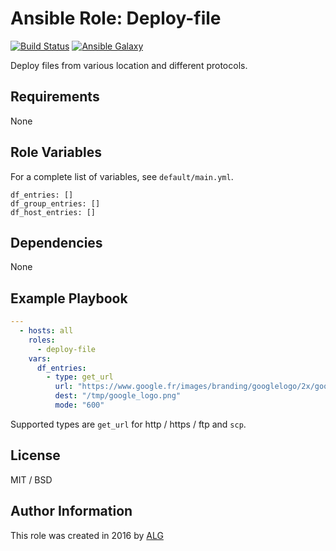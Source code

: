 # Ansible Role: Deploy-file

[![Build Status](https://travis-ci.org/AttestationLegale/ansible-role-deploy-file.svg?branch=master)](https://travis-ci.org/AttestationLegale/ansible-role-deploy-file) [![Ansible Galaxy](http://img.shields.io/badge/ansible--galaxy-deploy-file-blue.svg)](https://galaxy.ansible.com/AttestationLegale/deploy-file/)

Deploy files from various location and different protocols.

## Requirements

None

## Role Variables

For a complete list of variables, see `default/main.yml`.

    df_entries: []
    df_group_entries: []
    df_host_entries: []

## Dependencies

None

## Example Playbook

```yaml
---
  - hosts: all
    roles:
      - deploy-file
    vars:
      df_entries:
        - type: get_url
          url: "https://www.google.fr/images/branding/googlelogo/2x/googlelogo_color_272x92dp.png"
          dest: "/tmp/google_logo.png"
          mode: "600"

```

Supported types are `get_url` for http / https / ftp and `scp`.

## License

MIT / BSD

## Author Information

This role was created in 2016 by [ALG](https://www.attestationlegale.fr)
